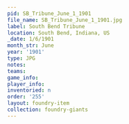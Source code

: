 ```yaml
---
pid: SB_Tribune_June_1_1901
file_name: SB_Tribune_June_1_1901.jpg
label: South Bend Tribune
location: South Bend, Indiana, US
_date: 1/6/1901
month_str: June
year: '1901'
type: JPG
notes: 
teams: 
game_info: 
player_info: 
inventoried: n
order: '255'
layout: foundry-item
collection: foundry-giants
---
```

